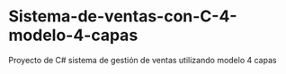 # Sistema-de-ventas-con-C-4-modelo-4-capas
Proyecto de C# sistema de gestión de ventas utilizando modelo 4 capas
